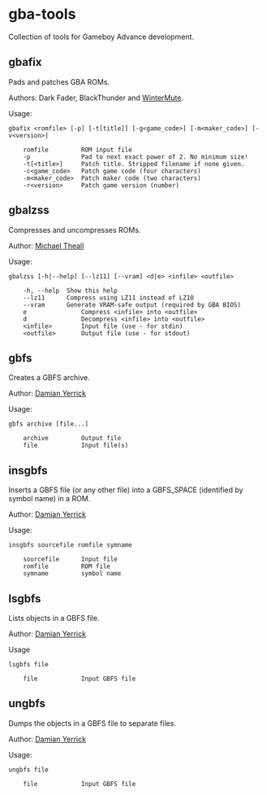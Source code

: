 # gba-tools

Collection of tools for Gameboy Advance development.

## gbafix

Pads and patches GBA ROMs.

Authors: Dark Fader, BlackThunder and [WinterMute](https://github.com/WinterMute).

Usage:
```
gbafix <romfile> [-p] [-t[title]] [-g<game_code>] [-m<maker_code>] [-v<version>]

    romfile         ROM input file
    -p              Pad to next exact power of 2. No minimum size!
    -t[<title>]     Patch title. Stripped filename if none given.
    -c<game_code>   Patch game code (four characters)
    -m<maker_code>  Patch maker code (two characters)
    -r<version>     Patch game version (number)
```

## gbalzss

Compresses and uncompresses ROMs.

Author: [Michael Theall](https://github.com/mtheall)

Usage:
```
gbalzss [-h|--help] [--lz11] [--vram] <d|e> <infile> <outfile>

    -h, --help  Show this help
    --lz11      Compress using LZ11 instead of LZ10
    --vram      Generate VRAM-safe output (required by GBA BIOS)
    e               Compress <infile> into <outfile>
    d               Decompress <infile> into <outfile>
    <infile>        Input file (use - for stdin)
    <outfile>       Output file (use - for stdout)
```

## gbfs

Creates a GBFS archive.

Author: [Damian Yerrick](https://github.com/pinobatch)

Usage:
```
gbfs archive [file...]

    archive         Output file
    file            Input file(s)
```

## insgbfs

Inserts a GBFS file (or any other file) into a GBFS_SPACE (identified by symbol name) in a ROM.

Author: [Damian Yerrick](https://github.com/pinobatch)

Usage:
```
insgbfs sourcefile romfile symname

    sourcefile      Input file
    romfile         ROM file
    symname         symbol name
```

## lsgbfs

Lists objects in a GBFS file.

Author: [Damian Yerrick](https://github.com/pinobatch)

Usage
```
lsgbfs file

    file            Input GBFS file
```

## ungbfs

Dumps the objects in a GBFS file to separate files.

Author: [Damian Yerrick](https://github.com/pinobatch)

Usage:
```
ungbfs file

    file            Input GBFS file
```
